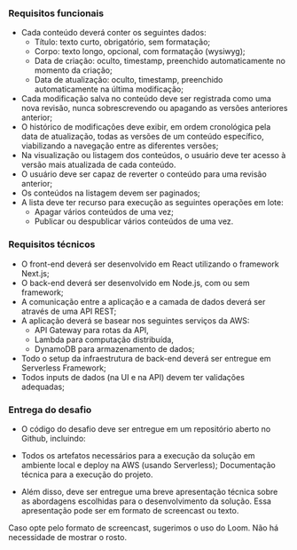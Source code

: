 ### Requisitos funcionais

- Cada conteúdo deverá conter os seguintes dados:
  - Título: texto curto, obrigatório, sem formatação;
  - Corpo: texto longo, opcional, com formatação (wysiwyg);
  - Data de criação: oculto, timestamp, preenchido automaticamente no momento da criação;
  - Data de atualização: oculto, timestamp, preenchido automaticamente na última modificação;
- Cada modificação salva no conteúdo deve ser registrada como uma nova revisão, nunca sobrescrevendo ou apagando as versões anteriores anterior;
- O histórico de modificações deve exibir, em ordem cronológica pela data de atualização, todas as versões de um conteúdo específico, viabilizando a navegação entre as diferentes versões;
- Na visualização ou listagem dos conteúdos, o usuário deve ter acesso à versão mais atualizada de cada conteúdo.
- O usuário deve ser capaz de reverter o conteúdo para uma revisão anterior;
- Os conteúdos na listagem devem ser paginados;
- A lista deve ter recurso para execução as seguintes operações em lote:
  - Apagar vários conteúdos de uma vez;
  - Publicar ou despublicar vários conteúdos de uma vez.

### Requisitos técnicos

- O front-end deverá ser desenvolvido em React utilizando o framework Next.js;
- O back-end deverá ser desenvolvido em Node.js, com ou sem framework;
- A comunicação entre a aplicação e a camada de dados deverá ser através de uma API REST;
- A aplicação deverá se basear nos seguintes serviços da AWS:
  - API Gateway para rotas da API,
  - Lambda para computação distribuída,
  - DynamoDB para armazenamento de dados;
- Todo o setup da infraestrutura de back-end deverá ser entregue em Serverless Framework;
- Todos inputs de dados (na UI e na API) devem ter validações adequadas;

### Entrega do desafio

- O código do desafio deve ser entregue em um repositório aberto no Github, incluindo:

- Todos os artefatos necessários para a execução da solução em ambiente local e deploy na AWS (usando Serverless);
  Documentação técnica para a execução do projeto.

- Além disso, deve ser entregue uma breve apresentação técnica sobre as abordagens escolhidas para o desenvolvimento da solução. Essa apresentação pode ser em formato de screencast ou texto.

Caso opte pelo formato de screencast, sugerimos o uso do Loom. Não há necessidade de mostrar o rosto.
